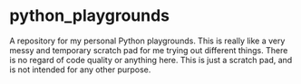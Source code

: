 # python_playgrounds
A repository for my personal Python playgrounds. 
This is really like a very messy and temporary scratch pad for me trying out different things. There is no regard of code quality or anything here. This is just a scratch pad, and is not intended for any other purpose. 


